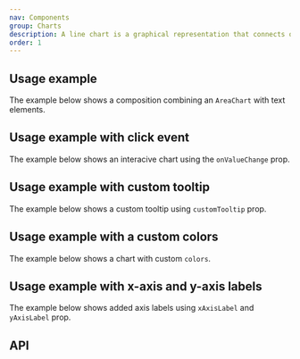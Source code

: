```yaml
---
nav: Components
group: Charts
description: A line chart is a graphical representation that connects one or more series of data points with a continuous line.
order: 1
---
```


<code src="./demos/index.tsx" nopadding></code>

## Usage example

The example below shows a composition combining an `AreaChart` with text elements.

<code src="./demos/example.tsx"></code>

## Usage example with click event

The example below shows an interacive chart using the `onValueChange` prop.

<code src="./demos/clickEvent.tsx"></code>

## Usage example with custom tooltip

The example below shows a custom tooltip using `customTooltip` prop.

<code src="./demos/customTooltip.tsx"></code>

## Usage example with a custom colors

The example below shows a chart with custom `colors`.

<code src="./demos/customColors.tsx"></code>

## Usage example with x-axis and y-axis labels

The example below shows added axis labels using `xAxisLabel` and `yAxisLabel` prop.

<code src="./demos/axis.tsx"></code>

## API

<API></API>
